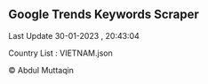 

## Google Trends Keywords Scraper 
 
Last Update 30-01-2023 , 20:43:04

Country List :
VIETNAM.json



© Abdul Muttaqin 
